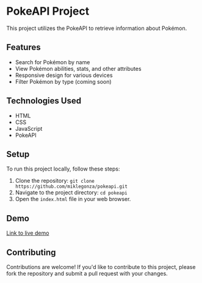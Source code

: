 # PokeAPI Project

This project utilizes the PokeAPI to retrieve information about Pokémon.

## Features

- Search for Pokémon by name
- View Pokémon abilities, stats, and other attributes
- Responsive design for various devices
- Filter Pokémon by type (coming soon)

## Technologies Used

- HTML
- CSS
- JavaScript
- PokeAPI

## Setup

To run this project locally, follow these steps:

1. Clone the repository: `git clone https://github.com/miklegonza/pokeapi.git`
2. Navigate to the project directory: `cd pokeapi`
3. Open the `index.html` file in your web browser.

## Demo

[Link to live demo](https://miklegonza.github.io/pokeapi/)

## Contributing

Contributions are welcome! If you'd like to contribute to this project, please fork the repository and submit a pull request with your changes.
